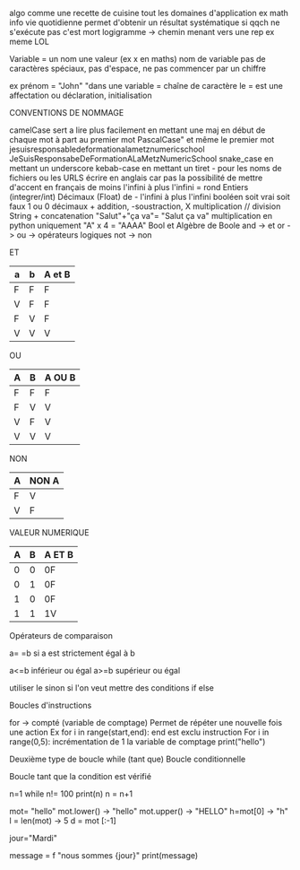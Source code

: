 algo comme une recette de cuisine 
tout les domaines d'application ex math info vie quotidienne 
permet d'obtenir un résultat systématique 
si qqch ne s'exécute pas c'est mort 
logigramme -> chemin menant vers une rep ex meme LOL



Variable = un nom une valeur (ex x en maths)
nom de variable pas de caractères spéciaux, pas d'espace, ne pas commencer par un chiffre 

ex prénom = "John" "dans une variable = chaîne de caractère           le = est une affectation ou déclaration, initialisation 


CONVENTIONS DE NOMMAGE 

camelCase sert a lire plus facilement en mettant une maj en début de chaque mot à part au premier mot 
PascalCase" et même le premier mot 
jesuisresponsabledeformationalametznumericschool
JeSuisResponsabeDeFormationALaMetzNumericSchool
snake_case en mettant un underscore 
kebab-case en mettant un tiret - pour les noms de fichiers ou les URLS
écrire en anglais car pas la possibilité de mettre d'accent en français 
de moins l'infini à plus l'infini = rond 
Entiers (integrer/int)
Décimaux (Float) de - l'infini à plus l'infini
booléen soit vrai soit faux 1 ou 0
décimaux + addition, -soustraction, X multiplication // division 
String + concatenation "Salut"+"ça va"= "Salut ça va" multiplication en python uniquement "A" x 4 = "AAAA"
Bool et Algèbre de Boole
and -> et 
or -> ou       -> opérateurs logiques 
not -> non

ET

| a   | b   | A et B |
| --- | --- | ------ |
| F   | F   | F      |
| V   | F   | F      |
| F   | V   | F      |
| V   | V   | V      |
   
OU

| A   | B   | A OU B |
| --- | --- | ------ |
| F   | F   | F      |
| F   | V   | V      |
| V   | F   | V      |
| V   | V   | V      |
NON


| A   | NON A |
| --- | ----- |
| F   | V     |
| V   | F     |
VALEUR NUMERIQUE 


| A   | B   | A ET B |
| --- | --- | ------ |
| 0   | 0   | 0F     |
| 0   | 1   | 0F     |
| 1   | 0   | 0F     |
| 1   | 1   | 1V     |
Opérateurs de comparaison 

a= =b si a est strictement égal à b


a<=b inférieur ou égal
a>=b supérieur ou égal 


utiliser le sinon si l'on veut mettre des conditions 
if else 

Boucles d'instructions 

for -> compté (variable de comptage)
Permet de répéter une nouvelle fois une action 
Ex
for i in range(start,end):             end est exclu
	instruction
For i in range(0,5):                     incrémentation de 1 la variable de comptage
	print("hello")

Deuxième type de boucle
while (tant que)
Boucle conditionnelle 

Boucle tant que la condition est vérifié 

n=1
while n!= 100
print(n)
n = n+1



mot= "hello"
mot.lower() -> "hello"
mot.upper() -> "HELLO"
h=mot[0] -> "h"
l = len(mot) -> 5
d = mot [:-1]

jour="Mardi"

message = f "nous sommes {jour}"
print(message)